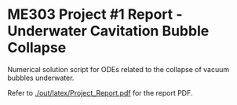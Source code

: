 # ME303 Project #1 Report - Underwater Cavitation Bubble Collapse
Numerical solution script for ODEs related to the collapse of vacuum bubbles underwater.

Refer to [./out/latex/Project_Report.pdf](./out/latex/Project_Report.pdf) for the report PDF.